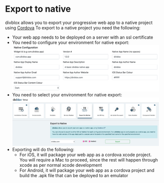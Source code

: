 # Export to native
divblox allows you to export your progressive web app to a native project using [Cordova](https://cordova.apache.org/)
To export to a native project you need the following:
- Your web app needs to be deployed on a server with an ssl certificate
- You need to configure your environment for native export:
![Native Export Config](_media/_screenshots/native-environment-config.png)
- You need to select your environment for native export:
![Native Export Selection](_media/_screenshots/native-export.png)
- Exporting will do the following:
    - For iOS, it will package your web app as a cordova xcode project. You will require a Mac to proceed, since the rest will happen through xcode as per normal xcode development
    - For Android, it will package your web app as a cordova project and build the .apk file that can be deployed to an emulator
